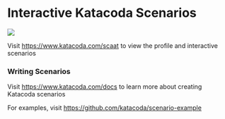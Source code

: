 # Interactive Katacoda Scenarios

[![](http://shields.katacoda.com/katacoda/scaat/count.svg)](https://www.katacoda.com/scaat "Get your profile on Katacoda.com")

Visit https://www.katacoda.com/scaat to view the profile and interactive scenarios

### Writing Scenarios
Visit https://www.katacoda.com/docs to learn more about creating Katacoda scenarios

For examples, visit https://github.com/katacoda/scenario-example
